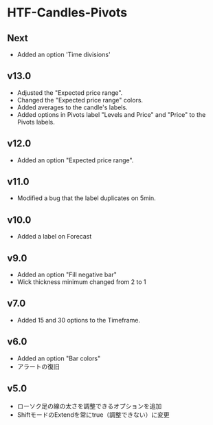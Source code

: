 # HTF-Candles-Pivots
## Next
- Added an option 'Time divisions'


## v13.0
- Adjusted the "Expected price range".
- Changed the "Expected price range" colors.
- Added averages to the candle's labels.
- Added options in Pivots label "Levels and Price" and "Price" to the Pivots labels.

## v12.0
- Added an option "Expected price range".

## v11.0
- Modified a bug that the label duplicates on 5min.

## v10.0
- Added a label on Forecast

## v9.0
- Added an option "Fill negative bar"
- Wick thickness minimum changed from 2 to 1

## v7.0
- Added 15 and 30 options to the Timeframe.

## v6.0
- Added an option "Bar colors"
- アラートの復旧

## v5.0
- ローソク足の線の太さを調整できるオプションを追加
- ShiftモードのExtendを常にtrue（調整できない）に変更
